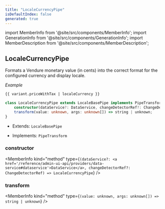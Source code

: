 ```yaml
---
title: "LocaleCurrencyPipe"
isDefaultIndex: false
generated: true
---
```

<!-- This file was generated from the Vendure source. Do not modify. Instead, re-run the "docs:build" script -->
import MemberInfo from '@site/src/components/MemberInfo';
import GenerationInfo from '@site/src/components/GenerationInfo';
import MemberDescription from '@site/src/components/MemberDescription';


## LocaleCurrencyPipe

<GenerationInfo sourceFile="packages/admin-ui/src/lib/core/src/shared/pipes/locale-currency.pipe.ts" sourceLine="19" packageName="@vendure/admin-ui" />

Formats a Vendure monetary value (in cents) into the correct format for the configured currency and display
locale.

*Example*

```HTML
{{ variant.priceWithTax | localeCurrency }}
```

```ts title="Signature"
class LocaleCurrencyPipe extends LocaleBasePipe implements PipeTransform {
    constructor(dataService?: DataService, changeDetectorRef?: ChangeDetectorRef)
    transform(value: unknown, args: unknown[]) => string | unknown;
}
```
* Extends: <code>LocaleBasePipe</code>


* Implements: <code>PipeTransform</code>



<div className="members-wrapper">

### constructor

<MemberInfo kind="method" type={`(dataService?: <a href='/reference/admin-ui-api/providers/data-service#dataservice'>DataService</a>, changeDetectorRef?: ChangeDetectorRef) => LocaleCurrencyPipe`}   />


### transform

<MemberInfo kind="method" type={`(value: unknown, args: unknown[]) => string | unknown`}   />




</div>
